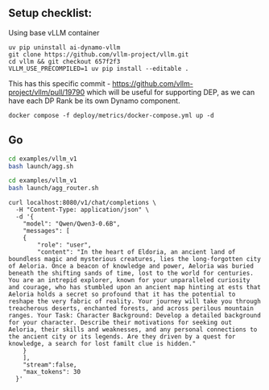 
## Setup checklist:
Using base vLLM container
```
uv pip uninstall ai-dynamo-vllm
git clone https://github.com/vllm-project/vllm.git
cd vllm && git checkout 657f2f3
VLLM_USE_PRECOMPILED=1 uv pip install --editable .
```
This has this specific commit - https://github.com/vllm-project/vllm/pull/19790
which will be useful for supporting DEP, as we can have each DP Rank be its own Dynamo component.

```
docker compose -f deploy/metrics/docker-compose.yml up -d
```

## Go

```bash
cd examples/vllm_v1
bash launch/agg.sh
```

```bash
cd examples/vllm_v1
bash launch/agg_router.sh
```

```
curl localhost:8080/v1/chat/completions \
  -H "Content-Type: application/json" \
  -d '{
    "model": "Qwen/Qwen3-0.6B",
    "messages": [
    {
        "role": "user",
        "content": "In the heart of Eldoria, an ancient land of boundless magic and mysterious creatures, lies the long-forgotten city of Aeloria. Once a beacon of knowledge and power, Aeloria was buried beneath the shifting sands of time, lost to the world for centuries. You are an intrepid explorer, known for your unparalleled curiosity and courage, who has stumbled upon an ancient map hinting at ests that Aeloria holds a secret so profound that it has the potential to reshape the very fabric of reality. Your journey will take you through treacherous deserts, enchanted forests, and across perilous mountain ranges. Your Task: Character Background: Develop a detailed background for your character. Describe their motivations for seeking out Aeloria, their skills and weaknesses, and any personal connections to the ancient city or its legends. Are they driven by a quest for knowledge, a search for lost familt clue is hidden."
    }
    ],
    "stream":false,
    "max_tokens": 30
  }'
```
